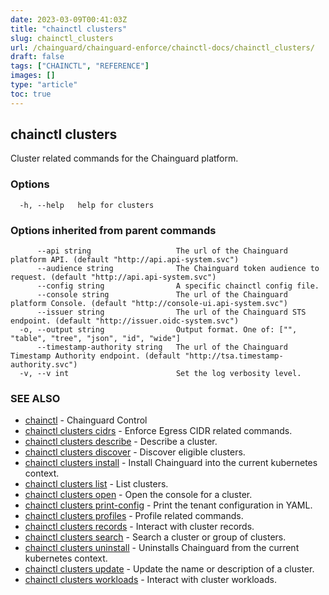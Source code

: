 ```yaml
---
date: 2023-03-09T00:41:03Z
title: "chainctl clusters"
slug: chainctl_clusters
url: /chainguard/chainguard-enforce/chainctl-docs/chainctl_clusters/
draft: false
tags: ["CHAINCTL", "REFERENCE"]
images: []
type: "article"
toc: true
---
```

## chainctl clusters

Cluster related commands for the Chainguard platform.

### Options

```
  -h, --help   help for clusters
```

### Options inherited from parent commands

```
      --api string                   The url of the Chainguard platform API. (default "http://api.api-system.svc")
      --audience string              The Chainguard token audience to request. (default "http://api.api-system.svc")
      --config string                A specific chainctl config file.
      --console string               The url of the Chainguard platform Console. (default "http://console-ui.api-system.svc")
      --issuer string                The url of the Chainguard STS endpoint. (default "http://issuer.oidc-system.svc")
  -o, --output string                Output format. One of: ["", "table", "tree", "json", "id", "wide"]
      --timestamp-authority string   The url of the Chainguard Timestamp Authority endpoint. (default "http://tsa.timestamp-authority.svc")
  -v, --v int                        Set the log verbosity level.
```

### SEE ALSO

* [chainctl](/chainguard/chainguard-enforce/chainctl-docs/chainctl/)	 - Chainguard Control
* [chainctl clusters cidrs](/chainguard/chainguard-enforce/chainctl-docs/chainctl_clusters_cidrs/)	 - Enforce Egress CIDR related commands.
* [chainctl clusters describe](/chainguard/chainguard-enforce/chainctl-docs/chainctl_clusters_describe/)	 - Describe a cluster.
* [chainctl clusters discover](/chainguard/chainguard-enforce/chainctl-docs/chainctl_clusters_discover/)	 - Discover eligible clusters.
* [chainctl clusters install](/chainguard/chainguard-enforce/chainctl-docs/chainctl_clusters_install/)	 - Install Chainguard into the current kubernetes context.
* [chainctl clusters list](/chainguard/chainguard-enforce/chainctl-docs/chainctl_clusters_list/)	 - List clusters.
* [chainctl clusters open](/chainguard/chainguard-enforce/chainctl-docs/chainctl_clusters_open/)	 - Open the console for a cluster.
* [chainctl clusters print-config](/chainguard/chainguard-enforce/chainctl-docs/chainctl_clusters_print-config/)	 - Print the tenant configuration in YAML.
* [chainctl clusters profiles](/chainguard/chainguard-enforce/chainctl-docs/chainctl_clusters_profiles/)	 - Profile related commands.
* [chainctl clusters records](/chainguard/chainguard-enforce/chainctl-docs/chainctl_clusters_records/)	 - Interact with cluster records.
* [chainctl clusters search](/chainguard/chainguard-enforce/chainctl-docs/chainctl_clusters_search/)	 - Search a cluster or group of clusters.
* [chainctl clusters uninstall](/chainguard/chainguard-enforce/chainctl-docs/chainctl_clusters_uninstall/)	 - Uninstalls Chainguard from the current kubernetes context.
* [chainctl clusters update](/chainguard/chainguard-enforce/chainctl-docs/chainctl_clusters_update/)	 - Update the name or description of a cluster.
* [chainctl clusters workloads](/chainguard/chainguard-enforce/chainctl-docs/chainctl_clusters_workloads/)	 - Interact with cluster workloads.

